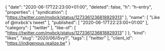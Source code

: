 {
  "date": "2020-06-17T22:23:00+01:00",
  "deleted": false,
  "h": "h-entry",
  "properties": {
    "syndication": [
      "https://twitter.com/mxbck/status/1273361236818829313"
    ],
    "name": [
      "Like of @mxbck's tweet"
    ],
    "published": [
      "2020-06-17T22:23:00+01:00"
    ],
    "category": [
      "twitter"
    ],
    "like-of": [
      "https://twitter.com/mxbck/status/1273361236818829313"
    ]
  },
  "kind": "likes",
  "slug": "2020/06/i5vy1",
  "tags": [
    "twitter"
  ],
  "client_id": "https://indigenous.realize.be"
}
